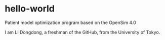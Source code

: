 # hello-world
Patient model optimization program based on the OpenSim 4.0

I am LI Dongdong, a freshman of the GitHub, from the University of Tokyo.
